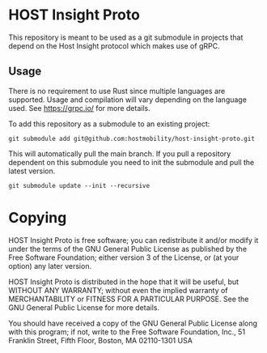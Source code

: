 # HOST Insight Proto

This repository is meant to be used as a git submodule in projects
that depend on the Host Insight protocol which makes use of gRPC.

## Usage

There is no requirement to use Rust since multiple languages are
supported. Usage and compilation will vary depending on the language
used. See https://grpc.io/ for more details.

To add this repository as a submodule to an existing project:

```
git submodule add git@github.com:hostmobility/host-insight-proto.git
```

This will automatically pull the main branch. If you pull a repository
dependent on this submodule you need to init the submodule and pull
the latest version.

```
git submodule update --init --recursive
```

# Copying

HOST Insight Proto is free software; you can redistribute it and/or modify
it under the terms of the GNU General Public License as published by
the Free Software Foundation; either version 3 of the License, or
(at your option) any later version.

HOST Insight Proto is distributed in the hope that it will be useful,
but WITHOUT ANY WARRANTY; without even the implied warranty of
MERCHANTABILITY or FITNESS FOR A PARTICULAR PURPOSE.  See the
GNU General Public License for more details.

You should have received a copy of the GNU General Public License
along with this program; if not, write to the Free Software Foundation,
Inc., 51 Franklin Street, Fifth Floor, Boston, MA 02110-1301  USA
